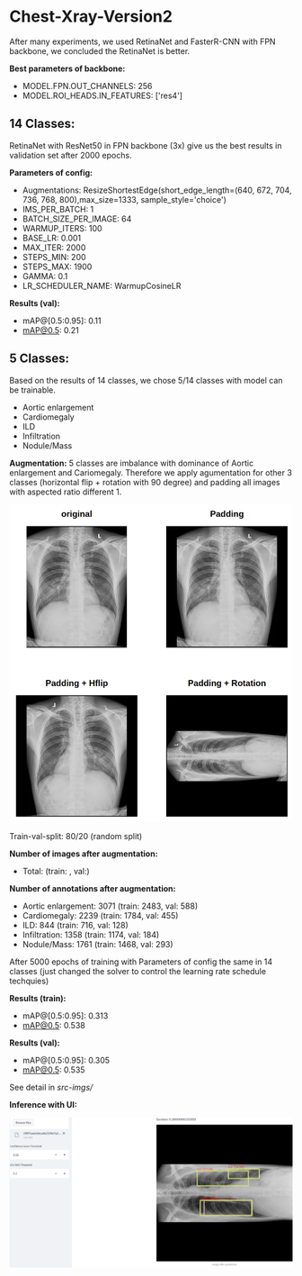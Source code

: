 # Chest-Xray-Version2
After many experiments, we used RetinaNet and FasterR-CNN with FPN backbone, we concluded the RetinaNet is better.

**Best parameters of backbone:**
+ MODEL.FPN.OUT_CHANNELS: 256
+ MODEL.ROI_HEADS.IN_FEATURES: ['res4']

## 14 Classes:
RetinaNet with ResNet50 in FPN backbone (3x) give us the best results in validation set after 2000 epochs. 

**Parameters of config:**
+ Augmentations: ResizeShortestEdge(short_edge_length=(640, 672, 704, 736, 768, 800),max_size=1333, sample_style='choice')
+ IMS_PER_BATCH: 1
+ BATCH_SIZE_PER_IMAGE: 64
+ WARMUP_ITERS: 100
+ BASE_LR: 0.001
+ MAX_ITER: 2000
+ STEPS_MIN: 200
+ STEPS_MAX: 1900
+ GAMMA: 0.1
+ LR_SCHEDULER_NAME: WarmupCosineLR

**Results (val):**
+ mAP@[0.5:0.95]: 0.11
+ mAP@0.5: 0.21 

## 5 Classes:
Based on the results of 14 classes, we chose 5/14 classes with model can be trainable.
+ Aortic enlargement
+ Cardiomegaly
+ ILD
+ Infiltration
+ Nodule/Mass

**Augmentation:**
5 classes are imbalance with dominance of Aortic enlargement and Cariomegaly. Therefore we apply agumentation for other 3 classes (horizontal flip + rotation with 90 degree) and padding all images with aspected ratio different 1.

![plot](src-imgs/5_classes_image_augmentations.png)

Train-val-split: 80/20 (random split)

**Number of images after augmentation:**
+ Total: (train: , val:)

**Number of annotations after augmentation:**
+ Aortic enlargement: 3071 (train: 2483, val: 588)
+ Cardiomegaly: 2239 (train: 1784, val: 455)
+ ILD: 844 (train: 716, val: 128)
+ Infiltration: 1358 (train: 1174, val: 184)
+ Nodule/Mass: 1761 (train: 1468, val: 293)

After 5000 epochs of training with Parameters of config the same in 14 classes (just changed the solver to control the learning rate schedule techquies)

**Results (train):**
+ mAP@[0.5:0.95]: 0.313
+ mAP@0.5: 0.538 

**Results (val):**
+ mAP@[0.5:0.95]: 0.305
+ mAP@0.5: 0.535 

See detail in *src-imgs/*

**Inference with UI:**

![plot](src-imgs/5_classes_inference.png)




